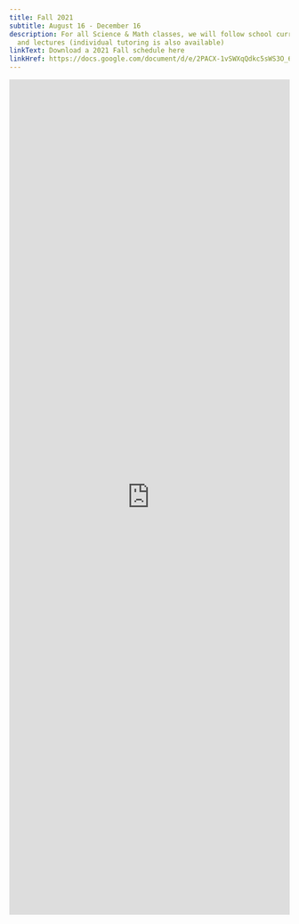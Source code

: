 ```yaml
---
title: Fall 2021
subtitle: August 16 - December 16
description: For all Science & Math classes, we will follow school curriculum
  and lectures (individual tutoring is also available)
linkText: Download a 2021 Fall schedule here
linkHref: https://docs.google.com/document/d/e/2PACX-1vSWXqQdkc5sWS3O_63-EDXV27hrgQbFLGRM4PWATKZjbPt-rMAVtmNO_f8TIGlydwWRdxJrxz4qTrFc/pub
---
```

<iframe width='100%' height='1500' style='border:none;' src="https://docs.google.com/document/d/e/2PACX-1vSWXqQdkc5sWS3O_63-EDXV27hrgQbFLGRM4PWATKZjbPt-rMAVtmNO_f8TIGlydwWRdxJrxz4qTrFc/pub?embedded=true"></iframe>